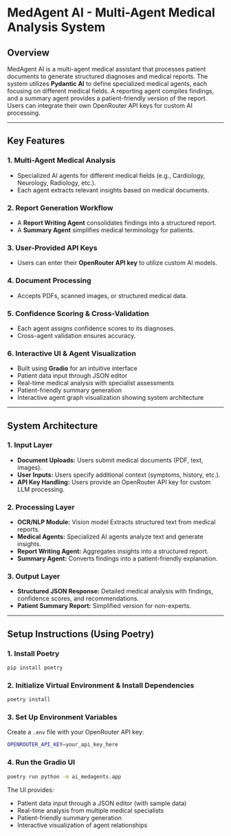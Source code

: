 # **MedAgent AI - Multi-Agent Medical Analysis System**

## **Overview**
MedAgent AI is a multi-agent medical assistant that processes patient documents to generate structured diagnoses and medical reports. The system utilizes **Pydantic AI** to define specialized medical agents, each focusing on different medical fields. A reporting agent compiles findings, and a summary agent provides a patient-friendly version of the report. Users can integrate their own OpenRouter API keys for custom AI processing.

---

## **Key Features**

### **1. Multi-Agent Medical Analysis**
- Specialized AI agents for different medical fields (e.g., Cardiology, Neurology, Radiology, etc.).
- Each agent extracts relevant insights based on medical documents.

### **2. Report Generation Workflow**
- A **Report Writing Agent** consolidates findings into a structured report.
- A **Summary Agent** simplifies medical terminology for patients.

### **3. User-Provided API Keys**
- Users can enter their **OpenRouter API key** to utilize custom AI models.

### **4. Document Processing**
- Accepts PDFs, scanned images, or structured medical data.

### **5. Confidence Scoring & Cross-Validation**
- Each agent assigns confidence scores to its diagnoses.
- Cross-agent validation ensures accuracy.

### **6. Interactive UI & Agent Visualization**
- Built using **Gradio** for an intuitive interface
- Patient data input through JSON editor
- Real-time medical analysis with specialist assessments
- Patient-friendly summary generation
- Interactive agent graph visualization showing system architecture

---

## **System Architecture**

### **1. Input Layer**
- **Document Uploads:** Users submit medical documents (PDF, text, images).
- **User Inputs:** Users specify additional context (symptoms, history, etc.).
- **API Key Handling:** Users provide an OpenRouter API key for custom LLM processing.

### **2. Processing Layer**
- **OCR/NLP Module:** Vision model Extracts structured text from medical reports.
- **Medical Agents:** Specialized AI agents analyze text and generate insights.
- **Report Writing Agent:** Aggregates insights into a structured report.
- **Summary Agent:** Converts findings into a patient-friendly explanation.

### **3. Output Layer**
- **Structured JSON Response:** Detailed medical analysis with findings, confidence scores, and recommendations.
- **Patient Summary Report:** Simplified version for non-experts.

---

## **Setup Instructions (Using Poetry)**

### **1. Install Poetry**
```sh
pip install poetry
```

### **2. Initialize Virtual Environment & Install Dependencies**
```sh
poetry install
```

### **3. Set Up Environment Variables**
Create a `.env` file with your OpenRouter API key:
```sh
OPENROUTER_API_KEY=your_api_key_here
```

### **4. Run the Gradio UI**
```sh
poetry run python -m ai_medagents.app
```

The UI provides:
- Patient data input through a JSON editor (with sample data)
- Real-time analysis from multiple medical specialists
- Patient-friendly summary generation
- Interactive visualization of agent relationships
